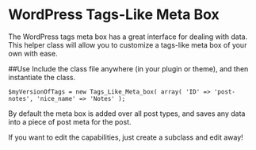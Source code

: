 # WordPress Tags-Like Meta Box

The WordPress tags meta box has a great interface for dealing with data. 
This helper class will allow you to customize a tags-like meta box of your own with ease.


##Use
Include the class file anywhere (in your plugin or theme), and then instantiate the class.

    $myVersionOfTags = new Tags_Like_Meta_box( array( 'ID' => 'post-notes', 'nice_name' => 'Notes' );

By default the meta box is added over all post types, and saves any data into a piece of post meta for the post. 

If you want to edit the capabilities, just create a subclass and edit away!


